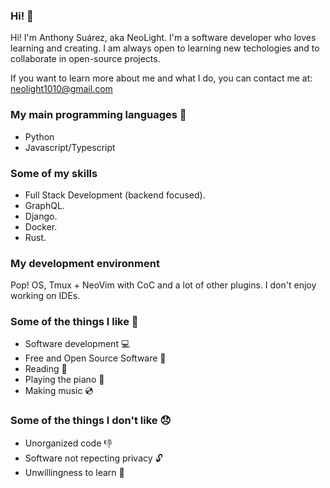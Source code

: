 ### Hi! 👋
Hi! I'm Anthony Suárez, aka NeoLight. I'm a software developer who loves learning and creating. I am always open to learning new techologies and to collaborate in open-source projects.

If you want to learn more about me and what I do, you can contact me at: <neolight1010@gmail.com>

### My main programming languages 🔡
- Python
- Javascript/Typescript

### Some of my skills
- Full Stack Development (backend focused).
- GraphQL.
- Django.
- Docker.
- Rust.

### My development environment
Pop! OS, Tmux + NeoVim with CoC and a lot of other plugins. I don't enjoy working on IDEs.

### Some of the things I like 💝
- Software development 💻
- Free and Open Source Software 📖
- Reading 📘
- Playing the piano 🎹
- Making music 💿

### Some of the things I don't like 😞
- Unorganized code 👎
- Software not repecting privacy 🔓
- Unwillingness to learn 🚫

<!--
**NeoLight1010/NeoLight1010** is a ✨ _special_ ✨ repository because its `README.md` (this file) appears on your GitHub profile.

Here are some ideas to get you started:

- 🔭 I’m currently working on ...
- 🌱 I’m currently learning ...
- 👯 I’m looking to collaborate on ...
- 🤔 I’m looking for help with ...
- 💬 Ask me about ...
- 📫 How to reach me: ...
- 😄 Pronouns: ...
- ⚡ Fun fact: ...
-->
